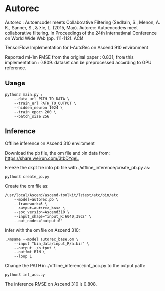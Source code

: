 # Autorec

Autorec : Autoencoder meets Collaborative Filtering
(Sedhain, S., Menon, A. K., Sanner, S., & Xie, L. (2015, May). Autorec: Autoencoders meet collaborative filtering. In Proceedings of the 24th International Conference on World Wide Web (pp. 111-112). ACM

TensorFlow Implementation for I-AutoRec on Ascend 910 environment



Reported ml-1m RMSE from the original paper : 0.831; from this implementation : 0.809. dataset can be  preprocessed according to GPU reference.

## Usage

```
python3 main.py \
	--data_url PATH_TO_DATA \
	--train_url PATH_TO_OUTPUT \
	--hidden_neuron 1024 \
	--train_epoch 200 \
	--batch_size 256
```

## Inference

Offline inference on Ascend 310 enviroment

Download the pb file, the om file and bin data from: https://share.weiyun.com/3tbDYqeL

Freeze the ckpt file into pb file with ./offline_inference/create_pb.py as:

```
python3 create_pb.py
```

Create the om file as:

```
/usr/local/Ascend/ascend-toolkit/latest/atc/bin/atc 
	--model=autorec.pb \
	--framework=3 \
	--output=autorec_base \
	--soc_version=Ascend310 \
	--input_shape="input_R:6040,3952" \
	--out_nodes="output:0"
```

Infer with the om file on Ascend 310:

```
./msame	--model autorec_base.om \
	--input "bin_data/input_R/a.bin" \
	--output ./output \
	--outfmt BIN \
	--loop 1
```

Change the PATH in ./offline_inference/inf_acc.py to the output path:

```
python3 inf_acc.py
```

The inference RMSE on Ascend 310 is 0.808.

